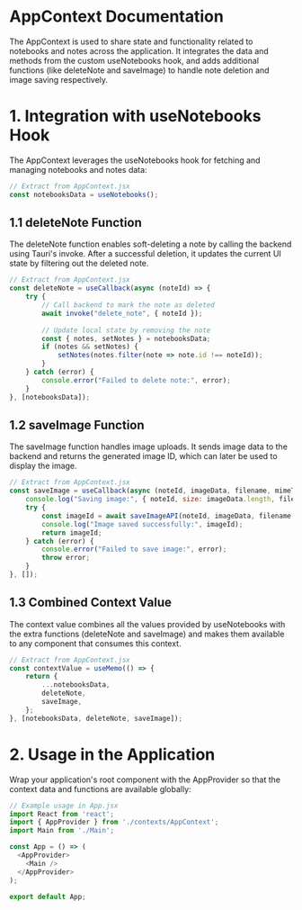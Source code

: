 # AppContext Documentation

The AppContext is used to share state and functionality related to notebooks and notes across the application. It integrates the data and methods from the custom useNotebooks hook, and adds additional functions (like deleteNote and saveImage) to handle note deletion and image saving respectively.

# 1. Integration with useNotebooks Hook

The AppContext leverages the useNotebooks hook for fetching and managing notebooks and notes data:

```jsx
// Extract from AppContext.jsx
const notebooksData = useNotebooks();
```

## 1.1 deleteNote Function

The deleteNote function enables soft-deleting a note by calling the backend using Tauri's invoke. After a successful deletion, it updates the current UI state by filtering out the deleted note.

```javascript
// Extract from AppContext.jsx
const deleteNote = useCallback(async (noteId) => {
    try {
        // Call backend to mark the note as deleted
        await invoke("delete_note", { noteId });
      
        // Update local state by removing the note
        const { notes, setNotes } = notebooksData;
        if (notes && setNotes) {
            setNotes(notes.filter(note => note.id !== noteId));
        }
    } catch (error) {
        console.error("Failed to delete note:", error);
    }
}, [notebooksData]);
```

## 1.2 saveImage Function

The saveImage function handles image uploads. It sends image data to the backend and returns the generated image ID, which can later be used to display the image.

```javascript
// Extract from AppContext.jsx
const saveImage = useCallback(async (noteId, imageData, filename, mimeType) => {
    console.log("Saving image:", { noteId, size: imageData.length, filename, type: mimeType });
    try {
        const imageId = await saveImageAPI(noteId, imageData, filename, mimeType);
        console.log("Image saved successfully:", imageId);
        return imageId;
    } catch (error) {
        console.error("Failed to save image:", error);
        throw error;
    }
}, []);
```

## 1.3 Combined Context Value

The context value combines all the values provided by useNotebooks with the extra functions (deleteNote and saveImage) and makes them available to any component that consumes this context.

```javascript
// Extract from AppContext.jsx
const contextValue = useMemo(() => {
    return { 
        ...notebooksData,
        deleteNote,
        saveImage,
    };
}, [notebooksData, deleteNote, saveImage]);
```

# 2. Usage in the Application

Wrap your application's root component with the AppProvider so that the context data and functions are available globally:

```javascript
// Example usage in App.jsx
import React from 'react';
import { AppProvider } from './contexts/AppContext';
import Main from './Main';

const App = () => (
  <AppProvider>
    <Main />
  </AppProvider>
);

export default App;
```
